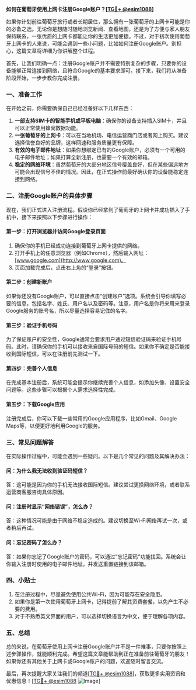 **如何在葡萄牙使用上网卡注册Google账户？[[TG💪+ @esim1088](https://t.me/s/esim1088)]**

如果你计划前往葡萄牙旅行或者长期居住，那么拥有一张葡萄牙的上网卡可能是你的必备之选。无论你是想随时随地浏览新闻、查看地图，还是为了方便与家人朋友保持联系，一张优质的上网卡都能让你的生活更加便捷。不过，对于初次使用葡萄牙上网卡的人来说，可能会遇到一些小问题，比如如何注册Google账户。别担心，这篇文章将详细为你讲解整个过程。

首先，让我们明确一点：注册Google账户并不需要特别复杂的步骤，只要你的设备能够正常连接到网络，且符合Google的基本要求即可。接下来，我们将从准备阶段开始，一步步教你完成注册。

### **一、准备工作**
在开始之前，你需要确保自己已经准备好以下几样东西：
1. **一部支持SIM卡的智能手机或平板电脑**：确保你的设备支持插入SIM卡，并且可以正常使用蜂窝数据功能。
2. **一张葡萄牙的上网卡**：可以在当地机场、电信运营商门店或者网上购买。建议选择信誉良好的品牌，这样网速和服务质量更有保障。
3. **有效的电子邮件地址**：如果你想绑定已有的Google账户，必须有一个可用的电子邮件地址；如果打算全新注册，也需要一个有效的邮箱。
4. **稳定的网络环境**：虽然葡萄牙的大部分地区信号覆盖良好，但在某些偏远地方可能会出现信号不佳的情况。因此，在正式操作前最好确认你的设备能稳定连接到网络。

### **二、注册Google账户的具体步骤**
现在，我们正式进入注册流程。假设你已经拿到了葡萄牙的上网卡并成功插入了手机中，接下来按照以下步骤进行操作：

#### **第一步：打开浏览器并访问Google登录页面**
1. 确保你的手机已经成功连接到葡萄牙上网卡提供的网络。
2. 打开手机上的任意浏览器（例如Chrome），然后输入网址：[www.google.com](http://www.google.com)。
3. 页面加载完成后，点击右上角的“登录”按钮。

#### **第二步：创建新账户**
如果你还没有Google账户，可以直接点击“创建账户”选项。系统会引导你填写必要的信息，包括名字、姓氏、用户名以及密码等。注意，用户名是你将来用来登录Google服务的账号名，所以尽量选择容易记住的名字。

#### **第三步：验证手机号码**
为了保证账户的安全性，Google通常会要求用户通过短信验证码来验证手机号码。此时，请确保你的手机可以接收来自国际号码的短信。如果你不确定是否能接收到国际短信，可以在注册前先测试一下。

#### **第四步：完善个人信息**
在完成基本注册后，系统可能会提示你继续完善个人信息，如添加头像、设置安全问题等。这些步骤可以根据个人需求选择性完成。

#### **第五步：下载Google应用**
注册完成后，你可以下载一些常用的Google应用程序，比如Gmail、Google Maps等，以便更好地利用Google的服务。

### **三、常见问题解答**
在实际操作过程中，可能会遇到一些疑问。以下是几个常见的问题及其解决办法：

#### **问：为什么我无法收到验证码短信？**
答：这可能是因为你的手机无法接收国际短信。建议尝试更换网络环境，或者联系运营商客服咨询具体原因。

#### **问：注册时显示“网络错误”，怎么办？**
答：这种情况可能是由于网络不稳定造成的。建议切换至Wi-Fi网络再试一次，或者稍后再试。

#### **问：忘记密码了怎么办？**
答：如果你忘记了Google账户的密码，可以通过“忘记密码”功能找回。系统会让你输入注册时使用的电子邮件地址，并发送重置链接到该邮箱。

### **四、小贴士**
1. 在注册过程中，尽量避免使用公共Wi-Fi，因为可能存在安全隐患。
2. 如果你是第一次使用葡萄牙上网卡，记得提前了解其资费套餐，以免产生不必要的费用。
3. 对于不熟悉英文界面的用户，可以选择切换语言为中文，便于理解各项内容。

### **五、总结**
总的来说，在葡萄牙使用上网卡注册Google账户并不是一件难事，只要你按照上述步骤操作，就能顺利完成。希望这篇文章能帮助到正在准备前往葡萄牙的朋友！如果你还有其他关于上网卡或Google账户的问题，欢迎随时留言交流。

最后，再次提醒大家关注我们的频道[[TG💪+ @esim1088](https://t.me/s/esim1088)]，获取更多实用资讯和优惠信息！[[TG💪+ @esim1088](https://t.me/s/esim1088) ![Image](https://i.postimg.cc/4NQfJmqS/Snipaste-2025-05-13-00-14-12.png)]